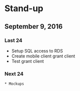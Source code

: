 # Stand-up
## September 9, 2016

### Last 24 
   * Setup SQL access to RDS
   * Create mobile client grant client
   * Test grant client   

### Next 24 
    * Mockups
    
     